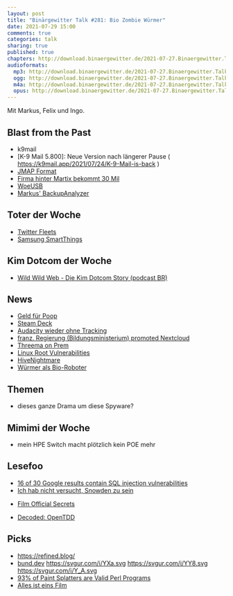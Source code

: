 ```yaml
---
layout: post
title: "Binärgewitter Talk #281: Bio Zombie Würmer"
date: 2021-07-29 15:00
comments: true
categories: talk
sharing: true
published: true
chapters: http://download.binaergewitter.de/2021-07-27.Binaergewitter.Talk.281.chapters.txt
audioformats:
  mp3: http://download.binaergewitter.de/2021-07-27.Binaergewitter.Talk.281.mp3
  ogg: http://download.binaergewitter.de/2021-07-27.Binaergewitter.Talk.281.ogg
  m4a: http://download.binaergewitter.de/2021-07-27.Binaergewitter.Talk.281.m4a
  opus: http://download.binaergewitter.de/2021-07-27.Binaergewitter.Talk.281.opus
---
```

Mit Markus, Felix und Ingo.

## Blast from the Past
- k9mail
- [K-9 Mail 5.800]: Neue Version nach längerer Pause ( https://k9mail.app/2021/07/24/K-9-Mail-is-back )
- [JMAP Format](https://jmap.io/spec-mail.html )
- [Firma hinter Martix bekommt 30 Mil]( https://matrix.org/blog/2021/07/27/element-raises-30-m-to-boost-matrix )
- [WoeUSB]( https://github.com/WoeUSB/WoeUSB-ng )
- [Markus' BackupAnalyzer]( https://github.com/madmas/backupAnalyzer/issues )

## Toter der Woche
- [Twitter Fleets]( https://tech.slashdot.org/story/21/07/14/1730252/twitter-is-killing-fleets-its-expiring-tweets-feature )
- [Samsung SmartThings]( https://hackaday.com/2021/07/19/samsung-shuttering-original-smartthings-hubs/ )

## Kim Dotcom der Woche
- [Wild Wild Web - Die Kim Dotcom Story (podcast BR)]( https://www.br.de/radio/bayern2/wild-wild-web-die-kim-dotcom-story100.html )

## News
- [Geld für Poop]( https://www.theregister.com/2021/07/12/korean_craptocurrency/ )
- [Steam Deck]( https://store.steampowered.com/steamdeck )
- [Audacity wieder ohne Tracking]( https://www.heise.de/news/Audioedtior-Audacity-Das-mit-der-Datensammlerei-das-war-gar-nicht-so-gemeint-6147420.html )
- [franz. Regierung (Bildungsministerium) promoted Nextcloud]( https://apps.education.fr/ )
- [Threema on Prem]( https://www.heise.de/news/Messenger-fuer-Firmen-und-Behoerden-Threema-bietet-On-Premise-Variante-an-6148131.html )
- [Linux Root Vulnerabilities]( https://www.openwall.com/lists/oss-security/2021/07/20/1 )
- [HiveNightmare]( https://www.heise.de/news/HiveNightmare-Nutzer-koennen-die-Windows-Passwort-Datenbank-auslesen-6143746.html )
- [Würmer als Bio-Roboter]( https://www.heise.de/news/Roboworm-Forscher-verwandeln-Wuermer-in-Bio-Roboter-6143292.html )

## Themen
- dieses ganze Drama um diese Spyware?

## Mimimi der Woche
- mein HPE Switch macht plötzlich kein POE mehr

## Lesefoo
- [16 of 30 Google results contain SQL injection vulnerabilities]( https://waritschlager.de/sqlinjections-in-google-results.html )
- [Ich hab nicht versucht, Snowden zu sein]( https://www.republik.ch/2021/07/27/ich-habe-nicht-versucht-snowden-zu-sein )
 * [Film Official Secrets]( https://www.imdb.com/title/tt5431890/ )
- [Decoded: OpenTDD]( http://www.maizure.org/projects/decoded-openttd/index.html )

## Picks
- https://refined.blog/
- [bund.dev]( https://bund.dev/ ) 
https://svgur.com/i/YXa.svg
https://svgur.com/i/YY8.svg
https://svgur.com/i/Y_A.svg
- [93% of Paint Splatters are Valid Perl Programs]( https://www.mcmillen.dev/sigbovik/ )
- [Alles ist eins Film]( https://allesisteins.film/ )
